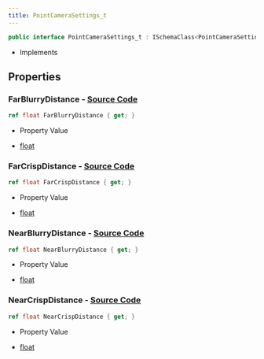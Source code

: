 ```yaml
---
title: PointCameraSettings_t
---
```


```csharp
public interface PointCameraSettings_t : ISchemaClass<PointCameraSettings_t>, ISchemaField, ISchemaClass, INativeHandle
```

- Implements

## Properties

### **FarBlurryDistance** - [Source Code](https://github.com/swiftly-solution/swiftlys2/blob/main/managed/src/SwiftlyS2.Generated/Schemas/Interfaces/PointCameraSettings_t.cs#L22)

```csharp
ref float FarBlurryDistance { get; }
```

- Property Value

- [float](https://learn.microsoft.com/dotnet/api/system.single)

### **FarCrispDistance** - [Source Code](https://github.com/swiftly-solution/swiftlys2/blob/main/managed/src/SwiftlyS2.Generated/Schemas/Interfaces/PointCameraSettings_t.cs#L20)

```csharp
ref float FarCrispDistance { get; }
```

- Property Value

- [float](https://learn.microsoft.com/dotnet/api/system.single)

### **NearBlurryDistance** - [Source Code](https://github.com/swiftly-solution/swiftlys2/blob/main/managed/src/SwiftlyS2.Generated/Schemas/Interfaces/PointCameraSettings_t.cs#L16)

```csharp
ref float NearBlurryDistance { get; }
```

- Property Value

- [float](https://learn.microsoft.com/dotnet/api/system.single)

### **NearCrispDistance** - [Source Code](https://github.com/swiftly-solution/swiftlys2/blob/main/managed/src/SwiftlyS2.Generated/Schemas/Interfaces/PointCameraSettings_t.cs#L18)

```csharp
ref float NearCrispDistance { get; }
```

- Property Value

- [float](https://learn.microsoft.com/dotnet/api/system.single)

